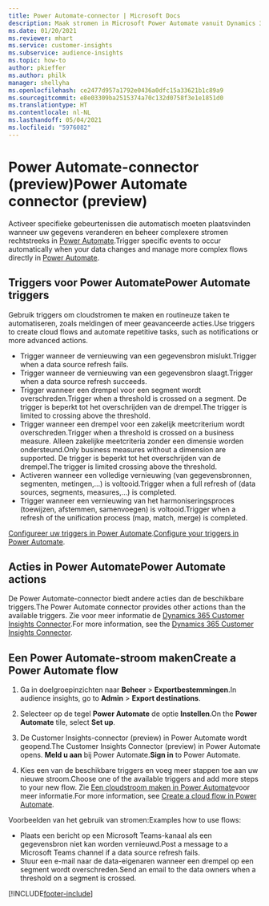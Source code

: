 ```yaml
---
title: Power Automate-connector | Microsoft Docs
description: Maak stromen in Microsoft Power Automate vanuit Dynamics 365 Customer Insights.
ms.date: 01/20/2021
ms.reviewer: mhart
ms.service: customer-insights
ms.subservice: audience-insights
ms.topic: how-to
author: pkieffer
ms.author: philk
manager: shellyha
ms.openlocfilehash: ce2477d957a1792e0436a0dfc15a33621b1c89a9
ms.sourcegitcommit: e8e03309ba2515374a70c132d0758f3e1e1851d0
ms.translationtype: HT
ms.contentlocale: nl-NL
ms.lasthandoff: 05/04/2021
ms.locfileid: "5976082"
---
```

# <a name="power-automate-connector-preview"></a><span data-ttu-id="9b3ac-103">Power Automate-connector (preview)</span><span class="sxs-lookup"><span data-stu-id="9b3ac-103">Power Automate connector (preview)</span></span>

<span data-ttu-id="9b3ac-104">Activeer specifieke gebeurtenissen die automatisch moeten plaatsvinden wanneer uw gegevens veranderen en beheer complexere stromen rechtstreeks in [Power Automate](https://flow.microsoft.com/).</span><span class="sxs-lookup"><span data-stu-id="9b3ac-104">Trigger specific events to occur automatically when your data changes and manage more complex flows directly in [Power Automate](https://flow.microsoft.com/).</span></span>

## <a name="power-automate-triggers"></a><span data-ttu-id="9b3ac-105">Triggers voor Power Automate</span><span class="sxs-lookup"><span data-stu-id="9b3ac-105">Power Automate triggers</span></span>

<span data-ttu-id="9b3ac-106">Gebruik triggers om cloudstromen te maken en routineuze taken te automatiseren, zoals meldingen of meer geavanceerde acties.</span><span class="sxs-lookup"><span data-stu-id="9b3ac-106">Use triggers to create cloud flows and automate repetitive tasks, such as notifications or more advanced actions.</span></span> 

- <span data-ttu-id="9b3ac-107">Trigger wanneer de vernieuwing van een gegevensbron mislukt.</span><span class="sxs-lookup"><span data-stu-id="9b3ac-107">Trigger when a data source refresh fails.</span></span> 
- <span data-ttu-id="9b3ac-108">Trigger wanneer de vernieuwing van een gegevensbron slaagt.</span><span class="sxs-lookup"><span data-stu-id="9b3ac-108">Trigger when a data source refresh succeeds.</span></span>
- <span data-ttu-id="9b3ac-109">Trigger wanneer een drempel voor een segment wordt overschreden.</span><span class="sxs-lookup"><span data-stu-id="9b3ac-109">Trigger when a threshold is crossed on a segment.</span></span> <span data-ttu-id="9b3ac-110">De trigger is beperkt tot het overschrijden van de drempel.</span><span class="sxs-lookup"><span data-stu-id="9b3ac-110">The trigger is limited to crossing above the threshold.</span></span>
- <span data-ttu-id="9b3ac-111">Trigger wanneer een drempel voor een zakelijk meetcriterium wordt overschreden.</span><span class="sxs-lookup"><span data-stu-id="9b3ac-111">Trigger when a threshold is crossed on a business measure.</span></span> <span data-ttu-id="9b3ac-112">Alleen zakelijke meetcriteria zonder een dimensie worden ondersteund.</span><span class="sxs-lookup"><span data-stu-id="9b3ac-112">Only business measures without a dimension are supported.</span></span> <span data-ttu-id="9b3ac-113">De trigger is beperkt tot het overschrijden van de drempel.</span><span class="sxs-lookup"><span data-stu-id="9b3ac-113">The trigger is limited crossing above the threshold.</span></span>
- <span data-ttu-id="9b3ac-114">Activeren wanneer een volledige vernieuwing (van gegevensbronnen, segmenten, metingen,...) is voltooid.</span><span class="sxs-lookup"><span data-stu-id="9b3ac-114">Trigger when a full refresh of (data sources, segments, measures,...) is completed.</span></span>
- <span data-ttu-id="9b3ac-115">Trigger wanneer een vernieuwing van het harmoniseringsproces (toewijzen, afstemmen, samenvoegen) is voltooid.</span><span class="sxs-lookup"><span data-stu-id="9b3ac-115">Trigger when a refresh of the unification process (map, match, merge) is completed.</span></span>

<span data-ttu-id="9b3ac-116">[Configureer uw triggers in Power Automate](https://flow.microsoft.com/connectors/shared_customerinsights/dynamics-365-customer-insights-connector/).</span><span class="sxs-lookup"><span data-stu-id="9b3ac-116">[Configure your triggers in Power Automate](https://flow.microsoft.com/connectors/shared_customerinsights/dynamics-365-customer-insights-connector/).</span></span>

## <a name="power-automate-actions"></a><span data-ttu-id="9b3ac-117">Acties in Power Automate</span><span class="sxs-lookup"><span data-stu-id="9b3ac-117">Power Automate actions</span></span>
<span data-ttu-id="9b3ac-118">De Power Automate-connector biedt andere acties dan de beschikbare triggers.</span><span class="sxs-lookup"><span data-stu-id="9b3ac-118">The Power Automate connector provides other actions than the available triggers.</span></span> <span data-ttu-id="9b3ac-119">Zie voor meer informatie de [Dynamics 365 Customer Insights Connector](/connectors/customerinsights/).</span><span class="sxs-lookup"><span data-stu-id="9b3ac-119">For more information, see the [Dynamics 365 Customer Insights Connector](/connectors/customerinsights/).</span></span>

## <a name="create-a-power-automate-flow"></a><span data-ttu-id="9b3ac-120">Een Power Automate-stroom maken</span><span class="sxs-lookup"><span data-stu-id="9b3ac-120">Create a Power Automate flow</span></span>

1. <span data-ttu-id="9b3ac-121">Ga in doelgroepinzichten naar **Beheer** > **Exportbestemmingen**.</span><span class="sxs-lookup"><span data-stu-id="9b3ac-121">In audience insights, go to **Admin** > **Export destinations**.</span></span>

1. <span data-ttu-id="9b3ac-122">Selecteer op de tegel **Power Automate** de optie **Instellen**.</span><span class="sxs-lookup"><span data-stu-id="9b3ac-122">On the **Power Automate** tile, select **Set up**.</span></span>

1. <span data-ttu-id="9b3ac-123">De Customer Insights-connector (preview) in Power Automate wordt geopend.</span><span class="sxs-lookup"><span data-stu-id="9b3ac-123">The Customer Insights Connector (preview) in Power Automate opens.</span></span> <span data-ttu-id="9b3ac-124">**Meld u aan** bij Power Automate.</span><span class="sxs-lookup"><span data-stu-id="9b3ac-124">**Sign in** to Power Automate.</span></span>

1. <span data-ttu-id="9b3ac-125">Kies een van de beschikbare triggers en voeg meer stappen toe aan uw nieuwe stroom.</span><span class="sxs-lookup"><span data-stu-id="9b3ac-125">Choose one of the available triggers and add more steps to your new flow.</span></span> <span data-ttu-id="9b3ac-126">Zie [Een cloudstroom maken in Power Automate](/power-automate/get-started-logic-flow)​voor meer informatie.</span><span class="sxs-lookup"><span data-stu-id="9b3ac-126">For more information, see [Create a cloud flow in Power Automate](/power-automate/get-started-logic-flow).</span></span>

<span data-ttu-id="9b3ac-127">Voorbeelden van het gebruik van stromen:</span><span class="sxs-lookup"><span data-stu-id="9b3ac-127">Examples how to use flows:</span></span> 
- <span data-ttu-id="9b3ac-128">Plaats een bericht op een Microsoft Teams-kanaal als een gegevensbron niet kan worden vernieuwd.</span><span class="sxs-lookup"><span data-stu-id="9b3ac-128">Post a message to a Microsoft Teams channel if a data source refresh fails.</span></span> 
- <span data-ttu-id="9b3ac-129">Stuur een e-mail naar de data-eigenaren wanneer een drempel op een segment wordt overschreden.</span><span class="sxs-lookup"><span data-stu-id="9b3ac-129">Send an email to the data owners when a threshold on a segment is crossed.</span></span>



[!INCLUDE[footer-include](../includes/footer-banner.md)]
